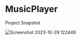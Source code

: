# MusicPlayer


Project Snapshot

![Screenshot 2023-10-29 122449](https://github.com/RanjithGH54/MusicPlayer/assets/133737030/0c724385-849c-4f5a-b853-aa55ad69ed3b)
